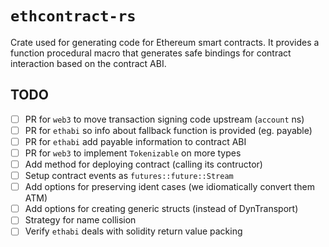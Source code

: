 # `ethcontract-rs`

Crate used for generating code for Ethereum smart contracts. It provides a
function procedural macro that generates safe bindings for contract interaction
based on the contract ABI.

## TODO

- [ ] PR for `web3` to move transaction signing code upstream (`account` ns)
- [ ] PR for `ethabi` so info about fallback function is provided (eg. payable)
- [ ] PR for `ethabi` add payable information to contract ABI
- [ ] PR for `web3` to implement `Tokenizable` on more types
- [ ] Add method for deploying contract (calling its contructor)
- [ ] Setup contract events as `futures::future::Stream`
- [ ] Add options for preserving ident cases (we idiomatically convert them ATM)
- [ ] Add options for creating generic structs (instead of DynTransport)
- [ ] Strategy for name collision
- [ ] Verify `ethabi` deals with solidity return value packing